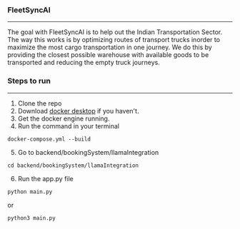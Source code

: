 ### FleetSyncAI
____

The goal with FleetSyncAI is to help out the Indian Transportation Sector. 
The way this works is by optimizing routes of transport trucks inorder to maximize the most cargo transportation in one journey.
We do this by providing the closest possible warehouse with available goods to be transported and reducing the empty truck journeys.

### Steps to run
____
1. Clone the repo
2. Download [docker desktop](https://www.docker.com/products/docker-desktop/) if you haven't.
3. Get the docker engine running.
4. Run the command in your terminal
```terminal
docker-compose.yml --build
```
5. Go to backend/bookingSystem/llamaIntegration
```terminal
cd backend/bookingSystem/llamaIntegration
```
6. Run the app.py file
```terminal
python main.py
```
or
```terminal
python3 main.py
```



